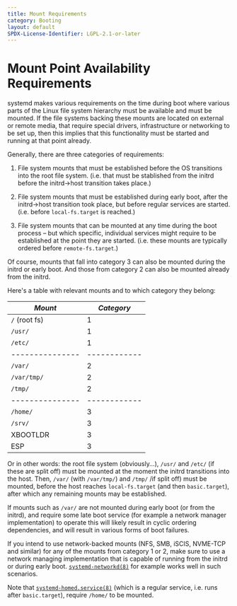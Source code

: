 ```yaml
---
title: Mount Requirements
category: Booting
layout: default
SPDX-License-Identifier: LGPL-2.1-or-later
---
```


# Mount Point Availability Requirements

systemd makes various requirements on the time during boot where various parts
of the Linux file system hierarchy must be available and must be mounted. If
the file systems backing these mounts are located on external or remote media,
that require special drivers, infrastructure or networking to be set up, then
this implies that this functionality must be started and running at that point
already.

Generally, there are three categories of requirements:

1. File system mounts that must be established before the OS transitions into
   the root file system. (i.e. that must be stablished from the initrd before the
   initrd→host transition takes place.)

2. File system mounts that must be established during early boot, after the
   initrd→host transition took place, but before regular services are
   started. (i.e. before `local-fs.target` is reached.)

3. File system mounts that can be mounted at any time during the boot process
   – but which specific, individual services might require to be established at
   the point they are started. (i.e. these mounts are typically ordered before
   `remote-fs.target`.)

Of course, mounts that fall into category 3 can also be mounted during the
initrd or early boot. And those from category 2 can also be mounted already
from the initrd.

Here's a table with relevant mounts and to which category they belong:

| *Mount*       | *Category* |
|---------------|------------|
| `/` (root fs) |          1 |
| `/usr/`       |          1 |
| `/etc/`       |          1 |
|---------------|------------|
| `/var/`       |          2 |
| `/var/tmp/`   |          2 |
| `/tmp/`       |          2 |
|---------------|------------|
| `/home/`      |          3 |
| `/srv/`       |          3 |
| XBOOTLDR      |          3 |
| ESP           |          3 |

Or in other words: the root file system (obviously…), `/usr/` and `/etc/` (if
these are split off) must be mounted at the moment the initrd transitions into
the host. Then, `/var/` (with `/var/tmp/`) and `/tmp/` /if split off) must be
mounted, before the host reaches `local-fs.target` (and then `basic.target`),
after which any remaining mounts may be established.

If mounts such as `/var/` are not mounted during early boot (or from the
initrd), and require some late boot service (for example a network manager
implementation) to operate this will likely result in cyclic ordering
dependencies, and will result in various forms of boot failures.

If you intend to use network-backed mounts (NFS, SMB, iSCIS, NVME-TCP and
similar) for any of the mounts from category 1 or 2, make sure to use a network
managing implementation that is capable of running from the initrd or during
early
boot. [`systemd-networkd(8)`](https://www.freedesktop.org/software/systemd/man/latest/systemd-networkd.html)
for example works well in such scenarios.

Note that
[`systemd-homed.service(8)`](https://www.freedesktop.org/software/systemd/man/latest/systemd-homed.html)
(which is a regular service, i.e. runs after `basic.target`), require `/home/`
to be mounted.
